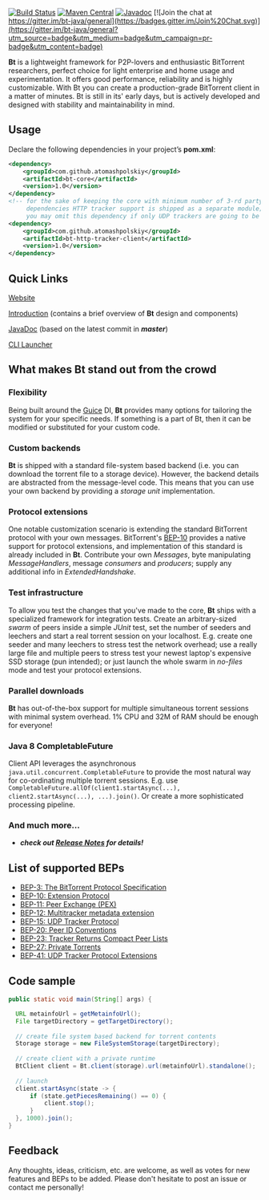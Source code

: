 [![Build Status](https://travis-ci.org/atomashpolskiy/bt.svg?branch=master)](https://travis-ci.org/atomashpolskiy/bt) [![Maven Central](https://maven-badges.herokuapp.com/maven-central/com.github.atomashpolskiy/bt-core/badge.svg)](https://maven-badges.herokuapp.com/maven-central/com.github.atomashpolskiy/bt-core/) [![Javadoc](https://img.shields.io/badge/javadoc-latest-blue.svg)](http://atomashpolskiy.github.io/bt/javadoc/latest/) [![Join the chat at https://gitter.im/bt-java/general](https://badges.gitter.im/Join%20Chat.svg)](https://gitter.im/bt-java/general?utm_source=badge&utm_medium=badge&utm_campaign=pr-badge&utm_content=badge)

**Bt** is a lightweight framework for P2P-lovers and enthusiastic BitTorrent researchers, perfect choice for light enterprise and home usage and experimentation. It offers good performance, reliability and is highly customizable. With Bt you can create a production-grade BitTorrent client in a matter of minutes. Bt is still in its' early days, but is actively developed and designed with stability and maintainability in mind.

## Usage

Declare the following dependencies in your project’s **pom.xml**:

```xml
<dependency>
    <groupId>com.github.atomashpolskiy</groupId>
    <artifactId>bt-core</artifactId>
    <version>1.0</version>
</dependency>
<!-- for the sake of keeping the core with minimum number of 3-rd party 
     dependencies HTTP tracker support is shipped as a separate module;
     you may omit this dependency if only UDP trackers are going to be used -->
<dependency>
    <groupId>com.github.atomashpolskiy</groupId>
    <artifactId>bt-http-tracker-client</artifactId>
    <version>1.0</version>
</dependency>
```

## Quick Links

[Website](http://atomashpolskiy.github.io/bt/)

[Introduction](http://atomashpolskiy.github.io/bt/intro/) (contains a brief overview of **Bt** design and components)

[JavaDoc](http://atomashpolskiy.github.io/bt/javadoc/latest/) (based on the latest commit in _**master**_)

[CLI Launcher](https://github.com/atomashpolskiy/bt/tree/master/bt-cli)

## What makes Bt stand out from the crowd

### Flexibility

Being built around the [Guice](https://github.com/google/guice) DI, **Bt** provides many options for tailoring the system for your specific needs. If something is a part of Bt, then it can be modified or substituted for your custom code.

### Custom backends

**Bt** is shipped with a standard file-system based backend (i.e. you can download the torrent file to a storage device). However, the backend details are abstracted from the message-level code. This means that you can use your own backend by providing a _storage unit_ implementation.

### Protocol extensions

One notable customization scenario is extending the standard BitTorrent protocol with your own messages. BitTorrent's [BEP-10](http://www.bittorrent.org/beps/bep_0010.html) provides a native support for protocol extensions, and implementation of this standard is already included in **Bt**. Contribute your own _Messages_, byte manipulating _MessageHandlers_, message _consumers_ and _producers_; supply any additional info in _ExtendedHandshake_.

### Test infrastructure

To allow you test the changes that you've made to the core, **Bt** ships with a specialized framework for integration tests. Create an arbitrary-sized _swarm_ of peers inside a simple _JUnit_ test, set the number of seeders and leechers and start a real torrent session on your localhost. E.g. create one seeder and many leechers to stress test the network overhead; use a really large file and multiple peers to stress test your newest laptop's expensive SSD storage (pun intended); or just launch the whole swarm in _no-files_ mode and test your protocol extensions.

### Parallel downloads

**Bt** has out-of-the-box support for multiple simultaneous torrent sessions with minimal system overhead. 1% CPU and 32M of RAM should be enough for everyone!

### Java 8 CompletableFuture

Client API leverages the asynchronous `java.util.concurrent.CompletableFuture` to provide the most natural way for co-ordinating multiple torrent sessions. E.g. use `CompletableFuture.allOf(client1.startAsync(...), client2.startAsync(...), ...).join()`. Or create a more sophisticated processing pipeline.

### And much more...

* _**check out [Release Notes](https://github.com/atomashpolskiy/bt/blob/master/RELEASE-NOTES.txt) for details!**_

## List of supported BEPs

* [BEP-3: The BitTorrent Protocol Specification](http://bittorrent.org/beps/bep_0003.html)
* [BEP-10: Extension Protocol](http://bittorrent.org/beps/bep_0010.html)
* [BEP-11: Peer Exchange (PEX)](http://bittorrent.org/beps/bep_0011.html)
* [BEP-12: Multitracker metadata extension](http://bittorrent.org/beps/bep_0012.html)
* [BEP-15: UDP Tracker Protocol](http://bittorrent.org/beps/bep_0015.html)
* [BEP-20: Peer ID Conventions](http://bittorrent.org/beps/bep_0020.html)
* [BEP-23: Tracker Returns Compact Peer Lists](http://bittorrent.org/beps/bep_0023.html)
* [BEP-27: Private Torrents](http://bittorrent.org/beps/bep_0027.html)
* [BEP-41: UDP Tracker Protocol Extensions](http://bittorrent.org/beps/bep_0041.html)

## Code sample

```java
public static void main(String[] args) {

  URL metainfoUrl = getMetainfoUrl();
  File targetDirectory = getTargetDirectory();
  
  // create file system based backend for torrent contents
  Storage storage = new FileSystemStorage(targetDirectory);
  
  // create client with a private runtime
  BtClient client = Bt.client(storage).url(metainfoUrl).standalone();
  
  // launch
  client.startAsync(state -> {
      if (state.getPiecesRemaining() == 0) {
          client.stop();
      }
  }, 1000).join();
}
```

## Feedback

Any thoughts, ideas, criticism, etc. are welcome, as well as votes for new features and BEPs to be added. Please don't hesitate to post an issue or contact me personally!
